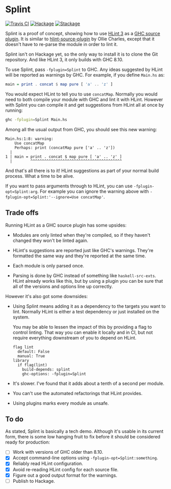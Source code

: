 # Splint

[![Travis CI](https://travis-ci.org/tfausak/splint.svg?branch=master)](https://travis-ci.org/tfausak/splint)
[![Hackage](https://img.shields.io/hackage/v/splint)](https://hackage.haskell.org/package/splint)
[![Stackage](https://www.stackage.org/package/splint/badge/nightly?label=stackage)](https://www.stackage.org/package/splint)

Splint is a proof of concept, showing how to use [HLint 3][] as a [GHC source
plugin][]. It is similar to [hlint-source-plugin][] by Ollie Charles, except
that it doesn't have to re-parse the module in order to lint it.

Splint isn't on Hackage yet, so the only way to install it is to clone the Git
repository. And like HLint 3, it only builds with GHC 8.10.

To use Splint, pass `-fplugin=Splint` to GHC. Any ideas suggested by HLint will
be reported as warnings by GHC. For example, if you define `Main.hs` as:

``` hs
main = print . concat $ map pure [ 'a' .. 'z' ]
```

You would expect HLint to tell you to use `concatMap`. Normally you would need
to both compile your module with GHC and lint it with HLint. However with
Splint you can compile it and get suggestions from HLint all at once by
running:

``` sh
ghc -fplugin=Splint Main.hs
```

Among all the usual output from GHC, you should see this new warning:

```
Main.hs:1:8: warning:
    Use concatMap
    Perhaps: print (concatMap pure ['a' .. 'z'])
  |
1 | main = print . concat $ map pure [ 'a' .. 'z' ]
  |        ^^^^^^^^^^^^^^^^^^^^^^^^^^^^^^^^^^^^^^^^
```

And that's all there is to it! HLint suggestions as part of your normal build
process. What a time to be alive.

If you want to pass arguments through to HLint, you can use
`-fplugin-opt=Splint:arg`. For example you can ignore the warning above with
`-fplugin-opt=Splint:'--ignore=Use concatMap'`.

## Trade offs

Running HLint as a GHC source plugin has some upsides:

-   Modules are only linted when they're compiled, so if they haven't changed
    they won't be linted again.

-   HLint's suggestions are reported just like GHC's warnings. They're
    formatted the same way and they're reported at the same time.

-   Each module is only parsed once.

-   Parsing is done by GHC instead of something like `haskell-src-exts`. HLint
    already works like this, but by using a plugin you can be sure that all of
    the versions and options line up correctly.

However it's also got some downsides:

-   Using Splint means adding it as a dependency to the targets you want to
    lint. Normally HLint is either a test dependency or just installed on the
    system.

    You may be able to lessen the impact of this by providing a flag to control
    linting. That way you can enable it locally and in CI, but not require
    everything downstream of you to depend on HLint.

    ``` cabal
    flag lint
      default: False
      manual: True
    library
      if flag(lint)
        build-depends: splint
        ghc-options: -fplugin=Splint
    ```

-   It's slower. I've found that it adds about a tenth of a second per module.

-   You can't use the automated refactorings that HLint provides.

-   Using plugins marks every module as unsafe.

## To do

As stated, Splint is basically a tech demo. Although it's usable in its current
form, there is some low hanging fruit to fix before it should be considered
ready for production:

- [ ] Work with versions of GHC older than 8.10.
- [x] Accept command-line options using `-fplugin-opt=Splint:something`.
- [x] Reliably read HLint configuration.
- [x] Avoid re-reading HLint config for each source file.
- [x] Figure out a good output format for the warnings.
- [ ] Publish to Hackage.

[HLint 3]: https://neilmitchell.blogspot.com/2020/05/hlint-30.html
[GHC source plugin]: https://downloads.haskell.org/~ghc/8.10.1/docs/html/users_guide/extending_ghc.html#source-plugins
[hlint-source-plugin]: https://github.com/ocharles/hlint-source-plugin
